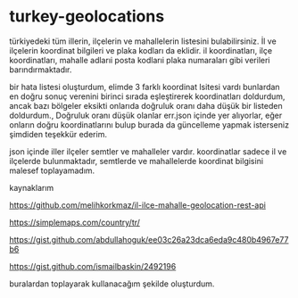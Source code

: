 # turkey-geolocations
türkiyedeki tüm illerin, ilçelerin ve mahallelerin listesini bulabilirsiniz. İl ve ilçelerin koordinat bilgileri ve plaka kodları da eklidir. il koordinatları, ilçe koordinatları, mahalle adlarıi posta kodlarıi plaka numaraları gibi verileri barındırmaktadır.

bir hata listesi oluşturdum, elimde 3 farklı koordinat lsitesi vardı bunlardan en doğru sonuç verenini birinci sırada eşleştirerek koordinatları doldurdum, ancak bazı bölgeler eksikti onlarıda doğruluk oranı daha düşük bir listeden doldurdum., Doğruluk oranı düşük olanlar err.json içinde yer alıyorlar, eğer onların doğru koordinatlarını bulup burada da güncelleme yapmak isterseniz şimdiden teşekkür ederim.

json içinde iller ilçeler semtler ve mahalleler vardır. koordinatlar sadece il ve ilçelerde bulunmaktadır, semtlerde ve mahallelerde koordinat bilgisini malesef toplayamadım.

kaynaklarım

https://github.com/melihkorkmaz/il-ilce-mahalle-geolocation-rest-api

https://simplemaps.com/country/tr/

https://gist.github.com/abdullahoguk/ee03c26a23dca6eda9c480b4967e77b6

https://gist.github.com/ismailbaskin/2492196


buralardan toplayarak kullanacağım şekilde oluşturdum.
